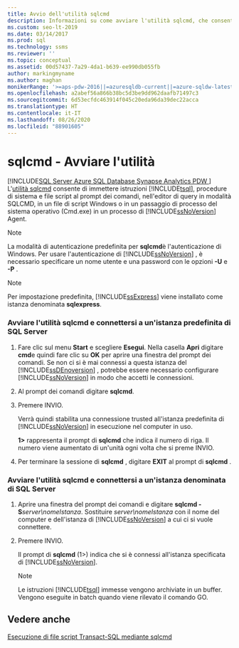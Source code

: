 ```yaml
---
title: Avvio dell'utilità sqlcmd
description: Informazioni su come avviare l'utilità sqlcmd, che consente di immettere istruzioni Transact-SQL, procedure di sistema e file di script, in modalità SQLCMD o in script e processi.
ms.custom: seo-lt-2019
ms.date: 03/14/2017
ms.prod: sql
ms.technology: ssms
ms.reviewer: ''
ms.topic: conceptual
ms.assetid: 00d57437-7a29-4da1-b639-ee990db055fb
author: markingmyname
ms.author: maghan
monikerRange: '>=aps-pdw-2016||=azuresqldb-current||=azure-sqldw-latest||>=sql-server-2016||=sqlallproducts-allversions||>=sql-server-linux-2017||=azuresqldb-mi-current'
ms.openlocfilehash: a2abef56a866b38bc5d3be9dd962daafb71497c3
ms.sourcegitcommit: 6d53ecfdc463914f045c20eda96da39dec22acca
ms.translationtype: HT
ms.contentlocale: it-IT
ms.lasthandoff: 08/26/2020
ms.locfileid: "88901605"
---
```

# <a name="sqlcmd---start-the-utility"></a>sqlcmd - Avviare l'utilità
[!INCLUDE[SQL Server Azure SQL Database Synapse Analytics PDW ](../../includes/applies-to-version/sql-asdb-asdbmi-asa-pdw.md)]
   L'[utilità sqlcmd](../../tools/sqlcmd-utility.md) consente di immettere istruzioni [!INCLUDE[tsql](../../includes/tsql-md.md)], procedure di sistema e file script al prompt dei comandi, nell'editor di query in modalità SQLCMD, in un file di script Windows o in un passaggio di processo del sistema operativo (Cmd.exe) in un processo di [!INCLUDE[ssNoVersion](../../includes/ssnoversion-md.md)] Agent.
> [!NOTE]  
>  La modalità di autenticazione predefinita per **sqlcmd**è l'autenticazione di Windows. Per usare l'autenticazione di [!INCLUDE[ssNoVersion](../../includes/ssnoversion-md.md)] , è necessario specificare un nome utente e una password con le opzioni **-U** e **-P** .  
  
> [!NOTE]  
>  Per impostazione predefinita, [!INCLUDE[ssExpress](../../includes/ssexpress-md.md)] viene installato come istanza denominata **sqlexpress**.  
  
### <a name="start-the-sqlcmd-utility-and-connect-to-a-default-instance-of-sql-server"></a>Avviare l'utilità sqlcmd e connettersi a un'istanza predefinita di SQL Server  
  
1.  Fare clic sul menu **Start** e scegliere **Esegui**. Nella casella **Apri** digitare **cmd**e quindi fare clic su **OK** per aprire una finestra del prompt dei comandi. Se non ci si è mai connessi a questa istanza del [!INCLUDE[ssDEnoversion](../../includes/ssdenoversion-md.md)] , potrebbe essere necessario configurare [!INCLUDE[ssNoVersion](../../includes/ssnoversion-md.md)] in modo che accetti le connessioni.  
  
2.  Al prompt dei comandi digitare **sqlcmd**.  
  
3.  Premere INVIO.  
  
     Verrà quindi stabilita una connessione trusted all'istanza predefinita di [!INCLUDE[ssNoVersion](../../includes/ssnoversion-md.md)] in esecuzione nel computer in uso.  
  
     **1>** rappresenta il prompt di **sqlcmd** che indica il numero di riga. Il numero viene aumentato di un'unità ogni volta che si preme INVIO.  
  
4.  Per terminare la sessione di **sqlcmd** , digitare **EXIT** al prompt di **sqlcmd** .  
  
### <a name="start-the-sqlcmd-utility-and-connect-to-a-named-instance-of-sql-server"></a>Avviare l'utilità sqlcmd e connettersi a un'istanza denominata di SQL Server  
  
1.  Aprire una finestra del prompt dei comandi e digitare **sqlcmd -S**_server\nomeIstanza_. Sostituire *server\nomeIstanza* con il nome del computer e dell'istanza di [!INCLUDE[ssNoVersion](../../includes/ssnoversion-md.md)] a cui ci si vuole connettere.  
  
2.  Premere INVIO.  
  
     Il prompt di **sqlcmd** (1>) indica che si è connessi all'istanza specificata di [!INCLUDE[ssNoVersion](../../includes/ssnoversion-md.md)].  
  
    > [!NOTE]  
    >  Le istruzioni [!INCLUDE[tsql](../../includes/tsql-md.md)] immesse vengono archiviate in un buffer. Vengono eseguite in batch quando viene rilevato il comando GO.  
  
## <a name="see-also"></a>Vedere anche  
 [Esecuzione di file script Transact-SQL mediante sqlcmd](../../relational-databases/scripting/sqlcmd-run-transact-sql-script-files.md)  
  
  
